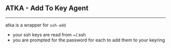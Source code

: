 ## ATKA - Add To Key Agent
-------------------------

atka is a wrapper for `ssh-add`

* your ssh keys are read from ~/.ssh
* you are prompted for the password for each to add them to your keyring
